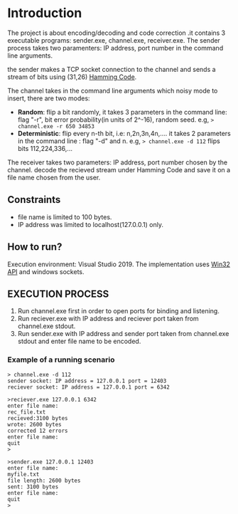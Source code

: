 # Introduction

The project is about encoding/decoding and code correction .it contains 3 executable programs: sender.exe, channel.exe, receiver.exe.
The sender process takes two paramenters: IP address, port number in the command line arguments.

the sender makes a TCP socket connection to the channel and sends a stream of bits using (31,26) [Hamming Code](https://en.wikipedia.org/wiki/Hamming_code).

The channel takes in the command line arguments which noisy mode to insert, there are two modes:

- **Random**: flip a bit randomly, it takes 3 parameters in the command line: flag "-r", bit error probability(in units of 2^-16), random seed. e.g, `> channel.exe -r 650 34853`
- **Deterministic**: flip every n-th bit, i.e: n,2n,3n,4n,.... it takes 2 parameters in the command line : flag "-d" and n.
e.g, `> channel.exe -d 112` flips bits 112,224,336,...

The receiver takes two parameters: IP address, port number chosen by the channel. decode the recieved stream under Hamming Code and save it on a file name chosen from the user.

## Constraints

- file name is limited to 100 bytes.
- IP address was limited to localhost(127.0.0.1) only.

## How to run?

Execution environment: Visual Studio 2019.
The implementation uses [Win32 API](https://learn.microsoft.com/en-us/windows/win32/api/) and windows sockets.

## EXECUTION PROCESS

1. Run channel.exe first in order to open ports for binding and listening.
2. Run reciever.exe with IP address and reciever port taken from channel.exe stdout.
3. Run sender.exe with IP address and sender port taken from channel.exe stdout and enter file name to be encoded.

### Example of a running scenario

```CLI
> channel.exe -d 112
sender socket: IP address = 127.0.0.1 port = 12403
reciever socket: IP address = 127.0.0.1 port = 6342
```

```CLI
>reciever.exe 127.0.0.1 6342
enter file name:
rec_file.txt
recieved:3100 bytes
wrote: 2600 bytes
corrected 12 errors
enter file name:
quit
>
```

```CLI
>sender.exe 127.0.0.1 12403
enter file name:
myfile.txt
file length: 2600 bytes
sent: 3100 bytes
enter file name:
quit
>
```
